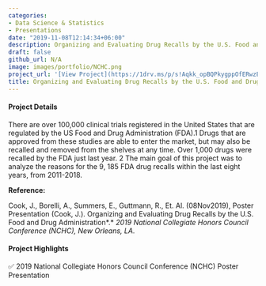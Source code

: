 ```yaml
---
categories:
- Data Science & Statistics
- Presentations
date: "2019-11-08T12:14:34+06:00"
description: Organizing and Evaluating Drug Recalls by the U.S. Food and Drug Administration
draft: false
github_url: N/A
image: images/portfolio/NCHC.png
project_url: '[View Project](https://1drv.ms/p/s!Aqkk_opBQPkygppOfERwzEWTccfyPg?e=ho43Md)'
title: Organizing and Evaluating Drug Recalls by the U.S. Food and Drug Administration
---
```


#### Project Details

There are over 100,000 clinical trials registered in the United States that are regulated by the US Food and Drug Administration (FDA).1 Drugs that are approved from these studies are able to enter the market, but may also be recalled and removed from the shelves at any time. Over 1,000 drugs were recalled by the FDA just last year. 2 The main goal of this project was to analyze the reasons for the 9, 185 FDA drug recalls within the last eight years, from 2011-2018.

**Reference:**

Cook, J., Borelli, A., Summers, E., Guttmann, R., Et. Al. (08Nov2019), Poster Presentation (Cook, J.). Organizing and Evaluating Drug Recalls by the U.S. Food and Drug Administration*.* *2019 National Collegiate Honors Council Conference (NCHC), New Orleans, LA.*

#### Project Highlights

✅ 2019 National Collegiate Honors Council Conference (NCHC) Poster Presentation
